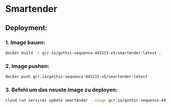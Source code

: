 # Smartender

## Deployment:

### 1. Image bauen:
```bash
docker build -t gcr.io/gothic-sequence-443115-v5/smartender:latest .               
```

### 2. Image pushen:
```bash
docker push gcr.io/gothic-sequence-443115-v5/smartender:latest
```

### 3. Befehl um das neuste Image zu deployen:
```bash
cloud run services update smartender --image gcr.io/gothic-sequence-443115-v5/smartender:latest --region europe-west3
```